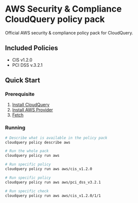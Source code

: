 # AWS Security & Compliance CloudQuery policy pack

Official AWS security &amp; compliance policy pack for CloudQuery.

## Included Policies

- CIS v1.2.0
- PCI DSS v.3.2.1

## Quick Start

### Prerequisite

1. [Install CloudQuery](https://docs.cloudquery.io/docs/getting-started)
2. [Install AWS Provider](https://docs.cloudquery.io/docs/cli/fetch/overview)
3. [Fetch](https://hub.cloudquery.io/providers/cloudquery/aws/latest)

### Running

```bash
# Describe what is available in the policy pack
cloudquery policy describe aws

# Run the whole pack
cloudquery policy run aws

# Run specific policy
cloudquery policy run aws aws/cis_v1.2.0

# Run specific policy
cloudquery policy run aws aws/pci_dss_v3.2.1

# Run specific check
cloudquery policy run aws aws/cis_v1.2.0/1/1
```
